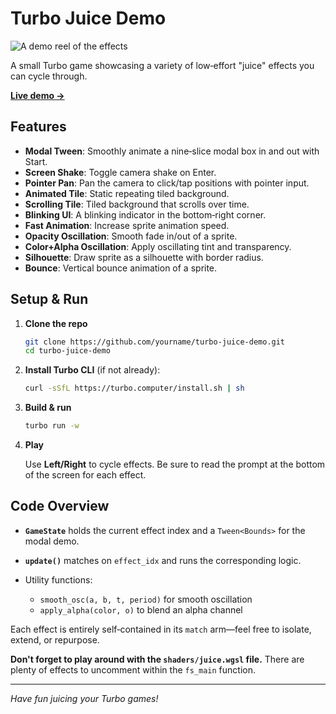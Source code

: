# Turbo Juice Demo

![A demo reel of the effects](reel.gif)

A small Turbo game showcasing a variety of low‑effort "juice" effects you can cycle through.

[**Live demo &rarr;**](https://magical-cupcake-e8efbd.netlify.app/)

## Features

- **Modal Tween**: Smoothly animate a nine‑slice modal box in and out with Start.
- **Screen Shake**: Toggle camera shake on Enter.
- **Pointer Pan**: Pan the camera to click/tap positions with pointer input.
- **Animated Tile**: Static repeating tiled background.
- **Scrolling Tile**: Tiled background that scrolls over time.
- **Blinking UI**: A blinking indicator in the bottom‑right corner.
- **Fast Animation**: Increase sprite animation speed.
- **Opacity Oscillation**: Smooth fade in/out of a sprite.
- **Color+Alpha Oscillation**: Apply oscillating tint and transparency.
- **Silhouette**: Draw sprite as a silhouette with border radius.
- **Bounce**: Vertical bounce animation of a sprite.

## Setup & Run

1. **Clone the repo**

   ```sh
   git clone https://github.com/yourname/turbo-juice-demo.git
   cd turbo-juice-demo
   ```

2. **Install Turbo CLI** (if not already):

   ```sh
   curl -sSfL https://turbo.computer/install.sh | sh
   ```

3. **Build & run**

   ```sh
   turbo run -w
   ```

4. **Play**

   Use **Left/Right** to cycle effects. Be sure to read the prompt at the bottom of the screen for each effect.

## Code Overview

- **`GameState`** holds the current effect index and a `Tween<Bounds>` for the modal demo.
- **`update()`** matches on `effect_idx` and runs the corresponding logic.
- Utility functions:

  - `smooth_osc(a, b, t, period)` for smooth oscillation
  - `apply_alpha(color, o)` to blend an alpha channel

Each effect is entirely self‑contained in its `match` arm—feel free to isolate, extend, or repurpose.

**Don't forget to play around with the `shaders/juice.wgsl` file.** There are plenty of effects to uncomment within the `fs_main` function.

---

_Have fun juicing your Turbo games!_
